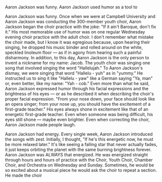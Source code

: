 
Aaron Jackson was funny. 
Aaron Jackson used humor as a tool to 


Aaron Jackson was funny. 
Once when we were at Campbell University and Aaron Jackson was conducting the 300-member youth choir, Aaron Jackson began the choir practice with the joke: "If it ain't Baroque, don't fix it." 
His most memorable use of humor was on one regular Wednesday evening choir practice with the adult choir. I don't remember what mistake the choir made, but I know it was egregious because, upon hearing their singing, he dropped his music binder and rolled around on the white, speckled linoleum floor — as if in agony from hearing such a painful disharmony.
In addition, to this day, Aaron Jackson is the only person to invent a nickname for my name: Jacob. The youth choir was singing one song that involved singing the word "Hallelujah." To Aaron Jackson's dismay, we were singing that word "Hallelu - yuh" as in "yummy." He instructed us to sing it like "Hallelu - yaw" like a German saying "Ya, man" or, even better, like my name: "Yah - cob."
Even more than what he said, Aaron Jackson expressed humor through his facial expressions and the brightness of his eyes — or as he described it when describing the choir's proper facial expression. "From your nose down, your face should look like an opera singer; from your nose up, you should have the excitement of a first-grade teacher." His eyes always shone in excitement like that of an energetic first-grade teacher. Even when someone was being difficult, his eyes still shone — maybe even brighter.
Even when correcting the choir, Aaron Jackson made people laugh.

Aaron Jackson had energy. 
Every single week, Aaron Jackson introduced the songs with zest. Initially, I thought, "If he's this energetic now, he must be more relaxed later." It's like seeing a falling star that never actually fades, it just keeps orbiting the planet with the same burning brightness forever. Aaron Jackson was ALWAYS that energized.
He was energized straight through hours and hours of practice with the Choir, Youth Choir, Chamber Choir, and Orchestra on Wednesday and Sunday.
Sometimes, he would be so excited about a musical piece he would ask the choir to repeat a section. He made the choir 